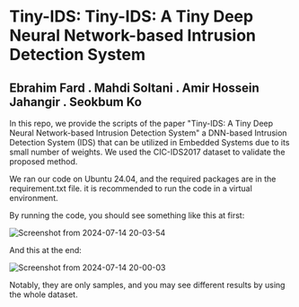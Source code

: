 # Tiny-IDS: Tiny-IDS: A Tiny Deep Neural Network-based Intrusion Detection System

## Ebrahim Fard . Mahdi Soltani . Amir Hossein Jahangir . Seokbum Ko

In this repo, we provide the scripts of the paper 
"Tiny-IDS: A Tiny Deep Neural Network-based Intrusion Detection System"
a DNN-based Intrusion Detection System (IDS) that can be utilized in Embedded Systems due to its small number of weights. We used the CIC-IDS2017 dataset to validate the proposed method.

We ran our code on Ubuntu 24.04, and the required packages are in the requirement.txt file. it is recommended to run the code in a virtual environment. 

By running the code, you should see something like this at first:

![Screenshot from 2024-07-14 20-03-54](https://github.com/user-attachments/assets/c890e423-0f08-43a8-9c0f-edcd7b27f500)


And this at the end:

![Screenshot from 2024-07-14 20-00-03](https://github.com/user-attachments/assets/c1badf61-1435-4ff7-8194-93541d032cc7)


Notably, they are only samples, and you may see different results by using the whole dataset.
